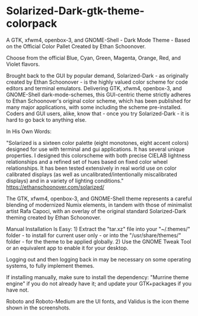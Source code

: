 # Solarized-Dark-gtk-theme-colorpack 
A GTK, xfwm4, openbox-3, and GNOME-Shell - Dark Mode Theme - Based on the Official Color Pallet Created by Ethan Schoonover.

Choose from the official Blue, Cyan, Green, Magenta, Orange, Red, and Violet flavors. 

Brought back to the GUI by popular demand, Solarized-Dark - as originally created by Ethan Schoonover - is the highly valued color scheme for code editors and terminal emulators. Delivering GTK, xfwm4, openbox-3, and GNOME-Shell dark-mode-schemes, this GUI-centric theme strictly adheres to Ethan Schoonover's original color scheme, which has been published for many major applications, with some including the scheme pre-installed. Coders and GUI users, alike, know that - once you try Solarized-Dark - it is hard to go back to anything else.

In His Own Words:

"Solarized is a sixteen color palette (eight monotones, eight accent colors) designed for use with terminal and gui applications. It has several unique properties. I designed this colorscheme with both precise CIELAB lightness relationships and a refined set of hues based on fixed color wheel relationships. It has been tested extensively in real world use on color calibrated displays (as well as uncalibrated/intentionally miscalibrated displays) and in a variety of lighting conditions." https://ethanschoonover.com/solarized/

The GTK, xfwm4, openbox-3, and GNOME-Shell theme represents a careful blending of modernized Numix elements, in tandem with those of minimalist artist Rafa Capoci, with an overlay of the original standard Solarized-Dark theming created by Ethan Schoonover.


Manual Installation Is Easy: 1) Extract the "tar.xz" file into your  "~/.themes/" folder - to install for current user only - or into the "/usr/share/themes/" folder - for the theme to be applied globally. 2) Use the GNOME Tweak Tool or an equivalent app to enable it for your desktop.

Logging out and then logging back in may be necessary on some operating systems, to fully implement themes. 

If installing manually, make sure to install the dependency: "Murrine theme engine" if you do not already have it; and update your GTK+packages if you have not.


Roboto and Roboto-Medium are the UI fonts, and Validus is the icon theme shown in the screenshots.
